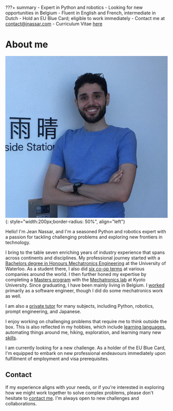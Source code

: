 ???+ summary
    - Expert in Python and robotics
    - Looking for new opportunities in Belgium
    - Fluent in English and French, intermediate in Dutch
    - Hold an EU Blue Card; eligible to work immediately
    - Contact me at [contact@jnassar.com](mailto:contact@jnassar.com)
    - Curriculum Vitae [here](cv)

# About me

![Jean Nassar (Obligatory photo)](assets/images/jean.png){: style="width:200px;border-radius: 50%", align="left"}

Hello! I'm Jean Nassar, and I'm a seasoned Python and robotics expert with a passion for tackling challenging problems
and exploring new frontiers in technology.

I bring to the table seven enriching years of industry experience that spans across continents and disciplines.
My professional journey started with a [Bachelors degree in Honours Mechatronics Engineering](cv/education/waterloo)
at the University of Waterloo.
As a student there, I also did [six co-op terms](cv/work/coop) at various companies around the world.
I then further honed my expertise by completing a [Masters program](cv/education/kyoto) with the
[Mechatronics lab](http://www.mechatronics.me.kyoto-u.ac.jp/index.php?ml_lang=en) at Kyoto University.
Since graduating, I have been mainly living in Belgium. I [worked](cv/work) primarily as a software engineer,
though I did do some mechatronics work as well.

I am also a [private tutor](cv/teaching) for many subjects, including Python, robotics, prompt engineering, and Japanese.

I enjoy working on challenging problems that require me to think outside the box.
This is also reflected in my hobbies, which include
[learning languages](cv/languages), automating things around me, hiking, exploration, and learning many new [skills](cv/skills).

I am currently looking for a new challenge.
As a holder of the EU Blue Card, I'm equipped to embark on new professional endeavours
immediately upon fulfillment of employment and visa prerequisites.

## Contact
If my experience aligns with your needs, or if you're interested in exploring how we might work together to solve complex problems,
please don't hesitate to [contact me](mailto:contact@jnassar.com).
I'm always open to new challenges and collaborations.